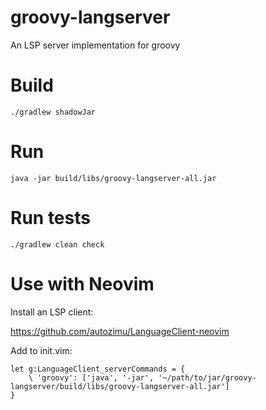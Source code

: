 
# groovy-langserver

An LSP server implementation for groovy

# Build

```
./gradlew shadowJar
```

# Run

```
java -jar build/libs/groovy-langserver-all.jar
```

# Run tests

```
./gradlew clean check
```

# Use with Neovim

Install an LSP client:

https://github.com/autozimu/LanguageClient-neovim


Add to init.vim:

```
let g:LanguageClient_serverCommands = {
    \ 'groovy': ['java', '-jar', '~/path/to/jar/groovy-langserver/build/libs/groovy-langserver-all.jar']
}
```
